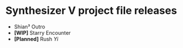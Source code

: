 # Synthesizer V project file releases

* Shian³ Outro
* **[WIP]** Starry Encounter
* **[Planned]** Rush *Yi*
